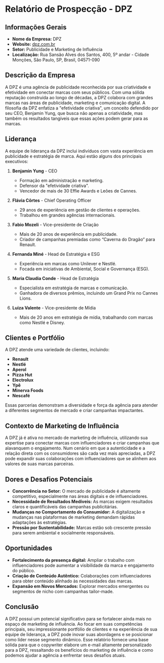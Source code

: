 # Relatório de Prospecção - DPZ

## Informações Gerais
- **Nome da Empresa:** DPZ
- **Website:** [dpz.com.br](http://www.dpz.com.br)
- **Setor:** Publicidade e Marketing de Influência
- **Localização:** Rua Sansão Alves dos Santos, 400, 5º andar - Cidade Monções, São Paulo, SP, Brasil, 04571-090

## Descrição da Empresa
A DPZ é uma agência de publicidade reconhecida por sua criatividade e efetividade em conectar marcas com seus públicos. Com uma sólida reputação construída ao longo de décadas, a DPZ colabora com grandes marcas nas áreas de publicidade, marketing e comunicação digital. A filosofia da DPZ enfatiza a "efetividade criativa", um conceito defendido por seu CEO, Benjamin Yung, que busca não apenas a criatividade, mas também os resultados tangíveis que essas ações podem gerar para as marcas.

## Liderança
A equipe de liderança da DPZ inclui indivíduos com vasta experiência em publicidade e estratégia de marca. Aqui estão alguns dos principais executivos:
1. **Benjamin Yung** - CEO
   - Formação em administração e marketing.
   - Defensor da "efetividade criativa".
   - Vencedor de mais de 30 Effie Awards e Leões de Cannes.
   
2. **Flávia Côrtes** - Chief Operating Officer
   - 29 anos de experiência em gestão de clientes e operações.
   - Trabalhou em grandes agências internacionais.

3. **Fabio Mozeli** - Vice-presidente de Criação
   - Mais de 20 anos de experiência em publicidade.
   - Criador de campanhas premiadas como “Caverna do Dragão” para Renault.

4. **Fernanda Miné** - Head de Estratégia e ESG
   - Experiência em marcas como Unilever e Nestlé.
   - Focada em iniciativas de Ambiental, Social e Governança (ESG).

5. **Maria Claudia Conde** - Head de Estratégia
   - Especialista em estratégia de marcas e comunicação.
   - Ganhadora de diversos prêmios, incluindo um Grand Prix no Cannes Lions.

6. **Luiza Valente** - Vice-presidente de Mídia
   - Mais de 20 anos em estratégia de mídia, trabalhando com marcas como Nestlé e Disney.

## Clientes e Portfólio
A DPZ atende uma variedade de clientes, incluindo:
- **Renault**
- **Nestlé**
- **Aperol**
- **Pizza Hut**
- **Electrolux**
- **Ypê**
- **Minerva Foods**
- **Nescafé**

Essas parcerias demonstram a diversidade e força da agência para atender a diferentes segmentos de mercado e criar campanhas impactantes.

## Contexto de Marketing de Influência
A DPZ já é ativa no mercado de marketing de influência, utilizando sua expertise para conectar marcas com influenciadores e criar campanhas que alavanquem o engajamento. Num cenário em que a autenticidade e a relação direta com os consumidores são cada vez mais apreciadas, a DPZ pode expandir suas colaborações com influenciadores que se alinhem aos valores de suas marcas parceiras.

## Dores e Desafios Potenciais
- **Concorrência no Setor:** O mercado de publicidade é altamente competitivo, especialmente nas áreas digitais e de influenciadores.
- **Necessidade de Resultados Medíveis:** As marcas exigem resultados claros e quantificáveis das campanhas publicitárias.
- **Mudanças no Comportamento do Consumidor:** A digitalização e mudanças nas plataformas de marketing demandam rápidas adaptações às estratégias.
- **Pressão por Sustentabilidade:** Marcas estão sob crescente pressão para serem ambiental e socialmente responsáveis.

## Oportunidades
- **Fortalecimento da presença digital:** Ampliar o trabalho com influenciadores pode aumentar a visibilidade da marca e engajamento do público.
- **Criação de Conteúdo Autêntico:** Colaborações com influenciadores para obter conteúdo alinhado às necessidades das marcas.
- **Expansão em Novos Mercados:** Explorar mercados emergentes ou segmentos de nicho com campanhas tailor-made.

## Conclusão
A DPZ possui um potencial significativo para se fortalecer ainda mais no espaço de marketing de influência. Ao focar em suas competências principais, seu impressionante portfólio de clientes e na experiência de sua equipe de liderança, a DPZ pode inovar suas abordagens e se posicionar como líder nesse segmento dinâmico. Esse relatório fornece uma base sólida para que o copywriter elabore um e-mail altamente personalizado para a DPZ, ressaltando os benefícios do marketing de influência e como podemos ajudar a agência a enfrentar seus desafios atuais.